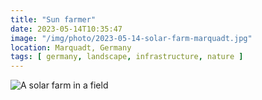 ```yaml
---
title: "Sun farmer"
date: 2023-05-14T10:35:47
image: "/img/photo/2023-05-14-solar-farm-marquadt.jpg"
location: Marquadt, Germany
tags: [ germany, landscape, infrastructure, nature ]
---
```


![A solar farm in a field](/img/photo/2023-05-14-solar-farm-marquadt.jpg)
